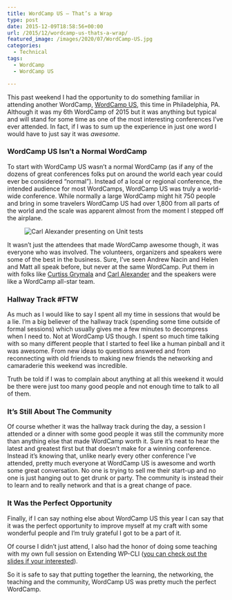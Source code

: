 ```yaml
---
title: WordCamp US – That’s a Wrap
type: post
date: 2015-12-09T18:58:56+00:00
url: /2015/12/wordcamp-us-thats-a-wrap/
featured_image: /images/2020/07/WordCamp-US.jpg
categories:
  - Technical
tags:
  - WordCamp
  - WordCamp US

---
```

This past weekend I had the opportunity to do something familiar in attending another WordCamp, <a href="https://2015.us.wordcamp.org" target="_blank" rel="noopener noreferrer">WordCamp US</a>, this time in Philadelphia, PA. Although it was my 6th WordCamp of 2015 but it was anything but typical and will stand for some time as one of the most interesting conferences I’ve ever attended. In fact, if I was to sum up the experience in just one word I would have to just say it was&nbsp;_awesome._
### WordCamp US Isn’t a Normal WordCamp

To start with WordCamp US wasn’t a normal WordCamp (as if any of the dozens of great conferences folks put on around the world each year could ever be considered “normal”).&nbsp;Instead of a local or regional conference, the intended audience for most WordCamps, WordCamp US was truly a world-wide conference. While normally a large WordCamp might hit 750 people and bring in some travelers WordCamp US had over 1,800 from all parts of the world and the scale was apparent almost from the moment I stepped off the airplane.

<div class="wp-block-image">
  <figure class="alignright"><img decoding="async" src="/images/2020/07/carl-alexander.jpg" alt="Carl Alexander presenting on Unit tests" class="wp-image-7921" /></figure>
</div>

It wasn’t just the attendees that made WordCamp awesome though, it was everyone who was involved. The volunteers, organizers and speakers were some of the best in the business. Sure, I’ve seen Andrew Nacin and Helen and Matt all speak before, but never at the same WordCamp. Put them in with folks like <a href="http://ten-321.com" target="_blank" rel="noopener noreferrer">Curtiss Grymala</a> and <a href="https://carlalexander.ca" target="_blank" rel="noopener noreferrer">Carl Alexander</a> and the speakers&nbsp;were like a WordCamp all-star team.

### Hallway Track #FTW

As much as I would like to say I spent all my time in sessions that would be a lie. I’m a big believer of the hallway track (spending some time outside of formal sessions) which usually gives me a few minutes to decompress when I need to. Not at WordCamp US though. I spent so much time talking with so many different people that I started to feel like a human pinball and it was awesome. From new ideas to questions answered and from reconnecting with old friends to making new friends the networking and camaraderie this weekend was incredible.

Truth be told if I was to complain about anything at all this weekend it would be there were just too many good people and not enough time to talk to all of them.

### It’s Still About The Community

Of course whether it was the hallway track during the day, a session I attended or a dinner with some good people it was still the community more than anything else that made WordCamp worth it. Sure it’s neat to hear the latest and greatest first but that doesn’t make for a winning conference. Instead it’s knowing that, unlike nearly every other conference I’ve attended, pretty much everyone at WordCamp US is awesome and worth some great conversation. No one is trying to sell me their start-up and no one is just hanging out to get drunk or party. The community is instead their to learn&nbsp;and to really network and that is a great change of pace.

### It Was the Perfect Opportunity

Finally, if I can say nothing else about WordCamp US this year I can say that it was the perfect opportunity to improve myself at my craft with some wonderful people and I’m truly grateful I got to be a part of it.

Of course I didn’t just attend, I also had the honor of doing some teaching with my own full session on Extending WP-CLI (<a href="http://slides.chriswiegman.com/wcus15/#/" target="_blank" rel="noopener noreferrer">you can check out the slides if your interested</a>).

So it is safe to say that putting together the learning, the networking, the teaching and the community, WordCamp US was pretty much the perfect WordCamp.
